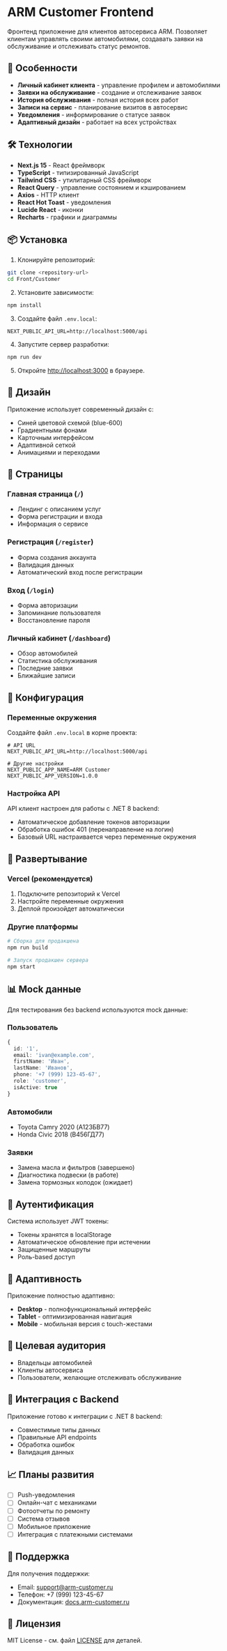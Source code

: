 # ARM Customer Frontend

Фронтенд приложение для клиентов автосервиса ARM. Позволяет клиентам управлять своими автомобилями, создавать заявки на обслуживание и отслеживать статус ремонтов.

## 🚀 Особенности

- **Личный кабинет клиента** - управление профилем и автомобилями
- **Заявки на обслуживание** - создание и отслеживание заявок
- **История обслуживания** - полная история всех работ
- **Записи на сервис** - планирование визитов в автосервис
- **Уведомления** - информирование о статусе заявок
- **Адаптивный дизайн** - работает на всех устройствах

## 🛠 Технологии

- **Next.js 15** - React фреймворк
- **TypeScript** - типизированный JavaScript
- **Tailwind CSS** - утилитарный CSS фреймворк
- **React Query** - управление состоянием и кэшированием
- **Axios** - HTTP клиент
- **React Hot Toast** - уведомления
- **Lucide React** - иконки
- **Recharts** - графики и диаграммы

## 📦 Установка

1. Клонируйте репозиторий:
```bash
git clone <repository-url>
cd Front/Customer
```

2. Установите зависимости:
```bash
npm install
```

3. Создайте файл `.env.local`:
```env
NEXT_PUBLIC_API_URL=http://localhost:5000/api
```

4. Запустите сервер разработки:
```bash
npm run dev
```

5. Откройте [http://localhost:3000](http://localhost:3000) в браузере.

## 🎨 Дизайн

Приложение использует современный дизайн с:
- Синей цветовой схемой (blue-600)
- Градиентными фонами
- Карточным интерфейсом
- Адаптивной сеткой
- Анимациями и переходами

## 📱 Страницы

### Главная страница (`/`)
- Лендинг с описанием услуг
- Форма регистрации и входа
- Информация о сервисе

### Регистрация (`/register`)
- Форма создания аккаунта
- Валидация данных
- Автоматический вход после регистрации

### Вход (`/login`)
- Форма авторизации
- Запоминание пользователя
- Восстановление пароля

### Личный кабинет (`/dashboard`)
- Обзор автомобилей
- Статистика обслуживания
- Последние заявки
- Ближайшие записи

## 🔧 Конфигурация

### Переменные окружения

Создайте файл `.env.local` в корне проекта:

```env
# API URL
NEXT_PUBLIC_API_URL=http://localhost:5000/api

# Другие настройки
NEXT_PUBLIC_APP_NAME=ARM Customer
NEXT_PUBLIC_APP_VERSION=1.0.0
```

### Настройка API

API клиент настроен для работы с .NET 8 backend:
- Автоматическое добавление токенов авторизации
- Обработка ошибок 401 (перенаправление на логин)
- Базовый URL настраивается через переменные окружения

## 🚀 Развертывание

### Vercel (рекомендуется)

1. Подключите репозиторий к Vercel
2. Настройте переменные окружения
3. Деплой произойдет автоматически

### Другие платформы

```bash
# Сборка для продакшена
npm run build

# Запуск продакшен сервера
npm start
```

## 📊 Mock данные

Для тестирования без backend используются mock данные:

### Пользователь
```typescript
{
  id: '1',
  email: 'ivan@example.com',
  firstName: 'Иван',
  lastName: 'Иванов',
  phone: '+7 (999) 123-45-67',
  role: 'customer',
  isActive: true
}
```

### Автомобили
- Toyota Camry 2020 (А123БВ77)
- Honda Civic 2018 (В456ГД77)

### Заявки
- Замена масла и фильтров (завершено)
- Диагностика подвески (в работе)
- Замена тормозных колодок (ожидает)

## 🔐 Аутентификация

Система использует JWT токены:
- Токены хранятся в localStorage
- Автоматическое обновление при истечении
- Защищенные маршруты
- Роль-based доступ

## 📱 Адаптивность

Приложение полностью адаптивно:
- **Desktop** - полнофункциональный интерфейс
- **Tablet** - оптимизированная навигация
- **Mobile** - мобильная версия с touch-жестами

## 🎯 Целевая аудитория

- Владельцы автомобилей
- Клиенты автосервиса
- Пользователи, желающие отслеживать обслуживание

## 🔄 Интеграция с Backend

Приложение готово к интеграции с .NET 8 backend:
- Совместимые типы данных
- Правильные API endpoints
- Обработка ошибок
- Валидация данных

## 📈 Планы развития

- [ ] Push-уведомления
- [ ] Онлайн-чат с механиками
- [ ] Фотоотчеты по ремонту
- [ ] Система отзывов
- [ ] Мобильное приложение
- [ ] Интеграция с платежными системами

## 🤝 Поддержка

Для получения поддержки:
- Email: support@arm-customer.ru
- Телефон: +7 (999) 123-45-67
- Документация: [docs.arm-customer.ru](https://docs.arm-customer.ru)

## 📄 Лицензия

MIT License - см. файл [LICENSE](LICENSE) для деталей.
